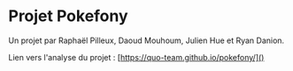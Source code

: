 # Projet Pokefony

Un projet par Raphaël Pilleux, Daoud Mouhoum, Julien Hue et Ryan Danion.

Lien vers l'analyse du projet : [https://quo-team.github.io/pokefony/]()